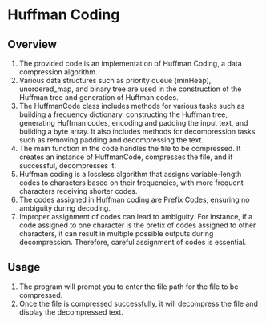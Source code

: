# Huffman Coding

## Overview

1. The provided code is an implementation of Huffman Coding, a data compression algorithm.
2. Various data structures such as priority queue (minHeap), unordered_map, and binary tree are used in the construction of the Huffman tree and generation of Huffman codes.
3. The HuffmanCode class includes methods for various tasks such as building a frequency dictionary, constructing the Huffman tree, generating Huffman codes, encoding and padding the input text, and building a byte array. It also includes methods for decompression tasks such as removing padding and decompressing the text.
4. The main function in the code handles the file to be compressed. It creates an instance of HuffmanCode, compresses the file, and if successful, decompresses it.
5. Huffman coding is a lossless algorithm that assigns variable-length codes to characters based on their frequencies, with more frequent characters receiving shorter codes.
6. The codes assigned in Huffman coding are Prefix Codes, ensuring no ambiguity during decoding.
7. Improper assignment of codes can lead to ambiguity. For instance, if a code assigned to one character is the prefix of codes assigned to other characters, it can result in multiple possible outputs during decompression. Therefore, careful assignment of codes is essential.

## Usage

1. The program will prompt you to enter the file path for the file to be compressed.
2. Once the file is compressed successfully, it will decompress the file and display the decompressed text.
